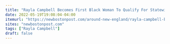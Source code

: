 ```yaml
---
title: "Rayla Campbell Becomes First Black Woman To Qualify For Statewide Office"
date: 2022-05-19T19:08:04-04:00
itemurl: "https://newbostonpost.com/around-new-england/rayla-campbell-becomes-first-black-woman-to-qualify-for-statewide-office-ballot-in-massachusetts-history/"
sites: "newbostonpost.com"
tags: ["Rayla Campbell"]
draft: false
---
```



